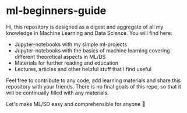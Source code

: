 # ml-beginners-guide

Hi, this repository is designed as a digest and aggregate of all my knowledge in Machine Learning and Data Science. You will find here: 
- Jupyter-notebooks with my simple ml-projects 
- Jupyter-notebooks with the basics of machine learning covering different theoretical aspects in ML/DS
- Materials for further reading and education
- Lectures, articles and other helpful stuff that I find useful 

Feel free to contribute to any code, add learning materials and share this repository with your friends. There is no final goals of this repo, so that it will be continually filled with any materials.  
  
Let's make ML/SD easy and comprehensible for anyone :slightly_smiling_face:
